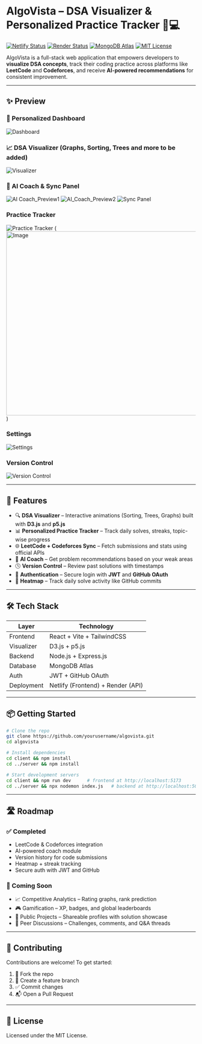

# AlgoVista – DSA Visualizer & Personalized Practice Tracker 🧠💻

[![Netlify Status](https://img.shields.io/badge/frontend-Netlify-brightgreen)](https://netlify.com)
[![Render Status](https://img.shields.io/badge/backend-Render-blue)](https://render.com)
[![MongoDB Atlas](https://img.shields.io/badge/database-MongoDB%20Atlas-green)](https://www.mongodb.com/atlas)
[![MIT License](https://img.shields.io/badge/license-MIT-lightgrey)](#license)

AlgoVista is a full-stack web application that empowers developers to **visualize DSA concepts**, track their coding practice across platforms like **LeetCode** and **Codeforces**, and receive **AI-powered recommendations** for consistent improvement.

---

## ✨ Preview

### 🧠 Personalized Dashboard
![Dashboard](<img width="944" height="418" alt="Image" src="https://github.com/user-attachments/assets/8a21c022-80aa-40c5-b472-0364727f5b4e" />)

### 📈 DSA Visualizer (Graphs, Sorting, Trees and more to be added)
![Visualizer](<img width="933" height="489" alt="Image" src="https://github.com/user-attachments/assets/e74b96ba-50a9-40c8-9125-1ac84823bed6" />)
[](<img width="914" height="482" alt="Image" src="https://github.com/user-attachments/assets/85079816-06f8-4e51-9336-151765a8e3be" />)

### 🤖 AI Coach & Sync Panel
![AI Coach_Preview1](<img width="932" height="477" alt="Image" src="https://github.com/user-attachments/assets/61e0af52-c853-4329-8bfb-cb56cc6869d1" />)
![AI_Coach_Preview2](<img width="910" height="242" alt="Image" src="https://github.com/user-attachments/assets/e636073a-e640-4f67-9fe6-2b7593dfe174" />)
![Sync Panel](<img width="929" height="475" alt="Image" src="https://github.com/user-attachments/assets/4fc54b08-634b-4e2d-b37a-cd84a978377b" />)

### Practice Tracker
![Practice Tracker](<img width="902" height="493" alt="Image" src="https://github.com/user-attachments/assets/d02a0a1d-c3bc-4378-a65b-b17729238bdb" />)
(<img width="916" height="489" alt="Image" src="https://github.com/user-attachments/assets/6e65342f-083f-4655-aeaa-c1cc5111bc55" />)

### Settings
![Settings](<img width="822" height="458" alt="Image" src="https://github.com/user-attachments/assets/2c45226c-01fa-4a07-837e-8d2c37aa6e65" />)

### Version Control
![Version Control](<img width="922" height="284" alt="Image" src="https://github.com/user-attachments/assets/f6d0130e-e40b-43ff-9c98-e398bda3aeaa" />)

---

## 🚀 Features

- 🔍 **DSA Visualizer** – Interactive animations (Sorting, Trees, Graphs) built with **D3.js** and **p5.js**
- 📊 **Personalized Practice Tracker** – Track daily solves, streaks, topic-wise progress
- 🌐 **LeetCode + Codeforces Sync** – Fetch submissions and stats using official APIs
- 🧠 **AI Coach** – Get problem recommendations based on your weak areas
- 🕓 **Version Control** – Review past solutions with timestamps
- 🔐 **Authentication** – Secure login with **JWT** and **GitHub OAuth**
- 📅 **Heatmap** – Track daily solve activity like GitHub commits

---

## 🛠️ Tech Stack

| Layer       | Technology                        |
|-------------|------------------------------------|
| Frontend    | React + Vite + TailwindCSS         |
| Visualizer  | D3.js + p5.js                      |
| Backend     | Node.js + Express.js               |
| Database    | MongoDB Atlas                      |
| Auth        | JWT + GitHub OAuth                 |
| Deployment  | Netlify (Frontend) + Render (API)  |

---

## 📦 Getting Started

```bash
# Clone the repo
git clone https://github.com/yourusername/algovista.git
cd algovista

# Install dependencies
cd client && npm install
cd ../server && npm install

# Start development servers
cd client && npm run dev      # frontend at http://localhost:5173
cd ../server && npx nodemon index.js   # backend at http://localhost:5000
```

---

## 🛣️ Roadmap

### ✅ Completed
- LeetCode & Codeforces integration
- AI-powered coach module
- Version history for code submissions
- Heatmap + streak tracking
- Secure auth with JWT and GitHub

### 🚧 Coming Soon
- 📈 Competitive Analytics – Rating graphs, rank prediction
- 🎮 Gamification – XP, badges, and global leaderboards
- 📂 Public Projects – Shareable profiles with solution showcase
- 💬 Peer Discussions – Challenges, comments, and Q&A threads

---

## 🤝 Contributing

Contributions are welcome! To get started:

1. 🍴 Fork the repo
2. 🔧 Create a feature branch
3. ✅ Commit changes
4. 📬 Open a Pull Request

---

## 📄 License

Licensed under the MIT License.
